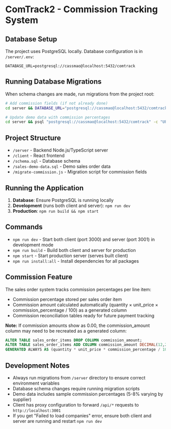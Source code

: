 # ComTrack2 - Commission Tracking System

## Database Setup

The project uses PostgreSQL locally. Database configuration is in `/server/.env`:

```
DATABASE_URL=postgresql://cassmao@localhost:5432/comtrack
```

## Running Database Migrations

When schema changes are made, run migrations from the project root:

```bash
# Add commission fields (if not already done)
cd server && DATABASE_URL="postgresql://cassmao@localhost:5432/comtrack" node ../migrate-commission.js

# Update demo data with commission percentages
cd server && psql "postgresql://cassmao@localhost:5432/comtrack" -c "UPDATE sales_order_items SET commission_percentage = CASE WHEN supplier_id = 1 THEN 5.0 WHEN supplier_id = 2 THEN 8.0 WHEN supplier_id = 3 THEN 6.0 ELSE 0.0 END WHERE commission_percentage = 0.0;"
```

## Project Structure

- `/server` - Backend Node.js/TypeScript server
- `/client` - React frontend
- `/schema.sql` - Database schema
- `/sales-demo-data.sql` - Demo sales order data
- `/migrate-commission.js` - Migration script for commission fields

## Running the Application

1. **Database**: Ensure PostgreSQL is running locally
2. **Development** (runs both client and server): `npm run dev`
3. **Production**: `npm run build && npm start`

## Commands

- `npm run dev` - Start both client (port 3000) and server (port 3001) in development mode
- `npm run build` - Build both client and server for production
- `npm start` - Start production server (serves built client)
- `npm run install:all` - Install dependencies for all packages

## Commission Feature

The sales order system tracks commission percentages per line item:
- Commission percentage stored per sales order item
- Commission amount calculated automatically (quantity × unit_price × commission_percentage / 100) as a generated column
- Commission reconciliation tables ready for future payment tracking

**Note:** If commission amounts show as 0.00, the commission_amount column may need to be recreated as a generated column:
```sql
ALTER TABLE sales_order_items DROP COLUMN commission_amount;
ALTER TABLE sales_order_items ADD COLUMN commission_amount DECIMAL(12,2) 
GENERATED ALWAYS AS (quantity * unit_price * commission_percentage / 100) STORED;
```

## Development Notes

- Always run migrations from `/server` directory to ensure correct environment variables
- Database schema changes require running migration scripts
- Demo data includes sample commission percentages (5-8% varying by supplier)
- Client has proxy configuration to forward `/api/*` requests to `http://localhost:3001`
- If you get "Failed to load companies" error, ensure both client and server are running and restart `npm run dev`